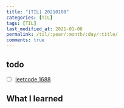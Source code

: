 ```yaml
---
title: "[TIL] 20210108"
categories: [TIL]
tags: [TIL]
last_modified_at: 2021-01-08
permalink: /til/:year/:month/:day/:title/
comments: true
---
```


## todo

- [ ] [leetcode 1688](https://leetcode.com/problems/count-of-matches-in-tournament/)

## What I learned
